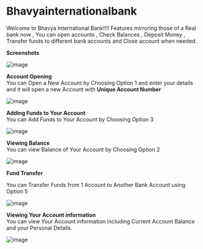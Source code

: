 # Bhavyainternationalbank
Welcome to Bhavya International Bank!!!! Features mirroring those of a Real bank now , You can open accounts , Check Balances , Deposit Money , Transfer funds to different bank accounts and Close account when needed.

**Screenshots**

![image](https://github.com/BhavyaJain2004/Bhavyainternationalbank/assets/117174326/00209ddb-1bac-4597-816c-d4b8fe6c85a0)

**Account Opening**
<br>
You can Open a New Account by Choosing Option 1 and enter your details and it will open a new Account with **Unique Account Number** 
<br>

![image](https://github.com/BhavyaJain2004/Bhavyainternationalbank/assets/117174326/651a4de1-eebc-478d-b0a4-91c185376c03)

**Adding Funds to Your Account**
<br>
You can Add Funds to Your Account by Choosing Option 3
<br>

![image](https://github.com/BhavyaJain2004/Bhavyainternationalbank/assets/117174326/8353769f-0661-4ca7-b6a7-69ab3fb84b80)

**Viewing Balance**
<br>
You can view Balance of Your Account by Choosing Option 2
<br>


![image](https://github.com/BhavyaJain2004/Bhavyainternationalbank/assets/117174326/3a7c2e86-6a43-48f3-9746-8f85b4fc5e60)

**Fund Transfer**
<br>

You can Transfer Funds from 1 Account to Another Bank Account using Option 5
<br>


![image](https://github.com/BhavyaJain2004/Bhavyainternationalbank/assets/117174326/0cf56fbe-a4ee-485f-bc1e-69d521400a0f)

**Viewing Your Account information**
<br>
You can view Your Account information including Current Account Balance and your Personal Details.
<br>


![image](https://github.com/BhavyaJain2004/Bhavyainternationalbank/assets/117174326/e1567595-3734-4a2c-985e-55b809832e52)





